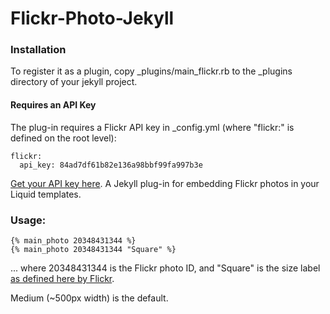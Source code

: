 Flickr-Photo-Jekyll
=============
### Installation
To register it as a plugin, copy _plugins/main_flickr.rb to the
_plugins directory of your jekyll project.

#### Requires an API Key

  The plug-in requires a Flickr API key in _config.yml (where "flickr:" is defined on the root level):

    flickr:
      api_key: 84ad7df61b82e136a98bbf99fa997b3e

  [Get your API key here](http://www.flickr.com/services/apps/create/).
A Jekyll plug-in for embedding Flickr photos in your Liquid templates.

### Usage:

    {% main_photo 20348431344 %}
    {% main_photo 20348431344 "Square" %}

  ... where 20348431344 is the Flickr photo ID, and "Square" is the size label [as defined here by Flickr](http://www.flickr.com/services/api/flickr.photos.getSizes.html).

  Medium (~500px width) is the default.

  